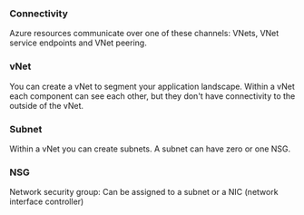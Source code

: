 ---
---

### Connectivity
Azure resources communicate over one of these channels: VNets, VNet service endpoints and VNet peering.

### vNet
You can create a vNet to segment your application landscape. Within a vNet each component can see each other, but they don't have connectivity to the outside of the vNet.

### Subnet 
Within a vNet you can create subnets. A subnet can have zero or one NSG. 

### NSG
Network security group: Can be assigned to a subnet or a NIC (network interface controller) 
